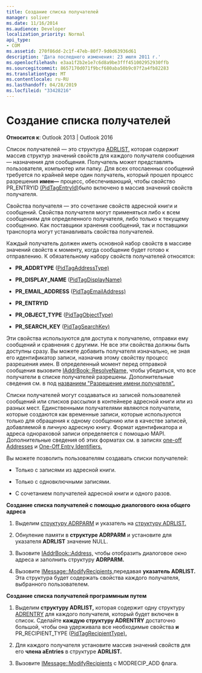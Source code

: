 ```yaml
---
title: Создание списка получателей
manager: soliver
ms.date: 11/16/2014
ms.audience: Developer
localization_priority: Normal
api_type:
- COM
ms.assetid: 270f86dd-2c1f-47eb-80f7-9d0d63936d61
description: 'Дата последнего изменения: 23 июля 2011 г.'
ms.openlocfilehash: e3aa1f2b2e1e7c6d8a9be3fff451002952930ffb
ms.sourcegitcommit: 8657170d071f9bcf680aba50b9c07f2a4fb82283
ms.translationtype: MT
ms.contentlocale: ru-RU
ms.lasthandoff: 04/28/2019
ms.locfileid: "33428216"
---
```

# <a name="creating-a-recipient-list"></a>Создание списка получателей

  
  
**Относится к**: Outlook 2013 | Outlook 2016 
  
Список получателей — это структура [ADRLIST,](adrlist.md) которая содержит массив структур значений свойств для каждого получателя сообщения — назначения для сообщения. Получатель может представлять пользователя, компьютер или папку. Для всех отослаенных сообщений требуется по крайней мере один получатель, который прошел процесс разрешения **имен—** процесс, обеспечивающий, чтобы свойство PR_ENTRYID [(PidTagEntryId)](pidtagentryid-canonical-property.md)было включено в массив значений свойств получателя. 
  
Свойства получателя — это сочетание свойств адресной книги и сообщений. Свойства получателя могут применяться либо к всем сообщениям для определенного получателя, либо только к текущему сообщению. Как поставщики хранения сообщений, так и поставщики транспорта могут устанавливать свойства получателей. 
  
Каждый получатель должен иметь основной набор свойств в массиве значений свойств к моменту, когда сообщение будет готово к отправлению. К обязательному набору свойств получателей относятся:
  
- **PR_ADDRTYPE** ([PidTagAddressType)](pidtagaddresstype-canonical-property.md) 
    
- **PR_DISPLAY_NAME** ([PidTagDisplayName)](pidtagdisplayname-canonical-property.md) 
    
- **PR_EMAIL_ADDRESS** ([PidTagEmailAddress)](pidtagemailaddress-canonical-property.md) 
    
- **PR_ENTRYID**
    
- **PR_OBJECT_TYPE** ([PidTagObjectType)](pidtagobjecttype-canonical-property.md) 
    
- **PR_SEARCH_KEY** ([PidTagSearchKey)](pidtagsearchkey-canonical-property.md) 
    
Эти свойства используются для доступа к получателю, отправки ему сообщений и сравнения с другими. Не все эти свойства должны быть доступны сразу. Вы можете добавить получателя изначально, не зная его идентификатор записи, назначив этому свойству процесс разрешения имен. В определенный момент перед отправкой сообщения вызовите [IAddrBook::ResolveName,](iaddrbook-resolvename.md) чтобы убедиться, что все получатели в списке получателей разрешены. Дополнительные сведения см. в под [названием "Разрешение имени получателя".](resolving-a-recipient-name.md)
  
Списки получателей могут создаваться из записей пользователей сообщений или списков рассылки в контейнере адресной книги или из разных мест. Единственными получателями являются получатели, которые создаются как временные записи, которые используются только для обращения к одному сообщению или в качестве записей, добавляемой в личную адресную книгу. Формат идентификатора и адреса однораховой записи определяется с помощью MAPI. Дополнительные сведения об этих форматах см. в записях [one-off Addresses](one-off-addresses.md) и [One-Off Entry Identifiers.](one-off-entry-identifiers.md)
  
Вы можете позволить пользователям создавать списки получателей:
  
- Только с записями из адресной книги.
    
- Только с одновключными записями.
    
- С сочетанием получателей адресной книги и одного разов.
    
 **Создание списка получателей с помощью диалогового окна общего адреса**
  
1. Выделим [структуру ADRPARM](adrparm.md) и указатель на [структуру ADRLIST.](adrlist.md) 
    
2. Обнуление памяти в **структуре ADRPARM** и установите для указателя **ADRLIST** значение NULL. 
    
3. Вызовите [IAddrBook::Address,](iaddrbook-address.md) чтобы отобразить диалоговое окно адреса и заполнить структуру **ADRPARM.** 
    
4. Вызовите [IMessage::ModifyRecipients,](imessage-modifyrecipients.md)передавая **указатель ADRLIST.** Эта структура будет содержать свойства каждого получателя, выбранного пользователем. 
    
 **Создание списка получателей программным путем**
  
1. Выделим **структуру ADRLIST,** которая содержит одну структуру [ADRENTRY](adrentry.md) для каждого получателя, который будет включен в список. Сделайте **каждую структуру ADRENTRY** достаточно большой, чтобы она удерживала все необходимые свойства **и** PR_RECIPIENT_TYPE ([PidTagRecipientType).](pidtagrecipienttype-canonical-property.md)
    
2. Для каждого получателя установите массив значений свойств для его **члена aEntries** в структуре **ADRLIST.** 
    
3. Вызовите [IMessage::ModifyRecipients](imessage-modifyrecipients.md) с MODRECIP_ADD флага. 
    

